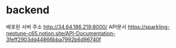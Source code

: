 # backend

배포된 서버 주소 http://34.64.186.219:8000/
API문서 https://sparkling-neptune-c65.notion.site/API-Documentation-3feff2903dd44866bba7992b6d96740f
